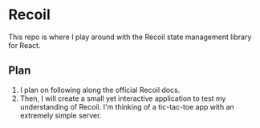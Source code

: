 # Recoil

This repo is where I play around with the Recoil state management library for React.

## Plan

1. I plan on following along the official Recoil docs.
2. Then, I will create a small yet interactive application to test my understanding of Recoil. I'm thinking of a tic-tac-toe app with an extremely simple server.

